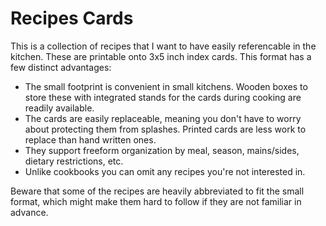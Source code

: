 # Recipes Cards

This is a collection of recipes that I want to have easily referencable in the kitchen.
These are printable onto 3x5 inch index cards.
This format has a few distinct advantages:

- The small footprint is convenient in small kitchens. Wooden boxes to store these with integrated stands for the cards during cooking are readily available.
- The cards are easily replaceable, meaning you don't have to worry about protecting them from splashes. Printed cards are less work to replace than hand written ones.
- They support freeform organization by meal, season, mains/sides, dietary restrictions, etc.
- Unlike cookbooks you can omit any recipes you're not interested in.

Beware that some of the recipes are heavily abbreviated to fit the small format, which might make them hard to follow if they are not familiar in advance.
